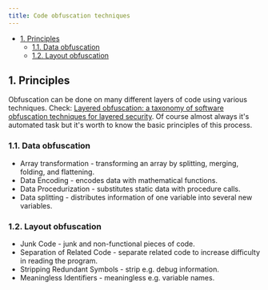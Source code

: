 ```yaml
---
title: Code obfuscation techniques
---
```


- [1. Principles](#1-principles)
  - [1.1. Data obfuscation](#11-data-obfuscation)
  - [1.2. Layout obfuscation](#12-layout-obfuscation)

## 1. Principles
Obfuscation can be done on many different layers of code using various techniques. Check: [Layered obfuscation: a taxonomy of software obfuscation techniques for layered security](https://cybersecurity.springeropen.com/counter/pdf/10.1186/s42400-020-00049-3.pdf). Of course almost always it's automated task but it's worth to know the basic principles of this process.

### 1.1. Data obfuscation

- Array transformation - transforming an array by splitting, merging, folding, and flattening.
- Data Encoding - encodes data with mathematical functions.
- Data Procedurization - substitutes static data with procedure calls.
- Data splitting - distributes information of one variable into several new variables.

### 1.2. Layout obfuscation

- Junk Code - junk and non-functional pieces of code.
- Separation of Related Code - separate related code to increase difficulty in reading the program.
- Stripping Redundant Symbols - strip e.g. debug information.
- Meaningless Identifiers - meaningless e.g. variable names.
